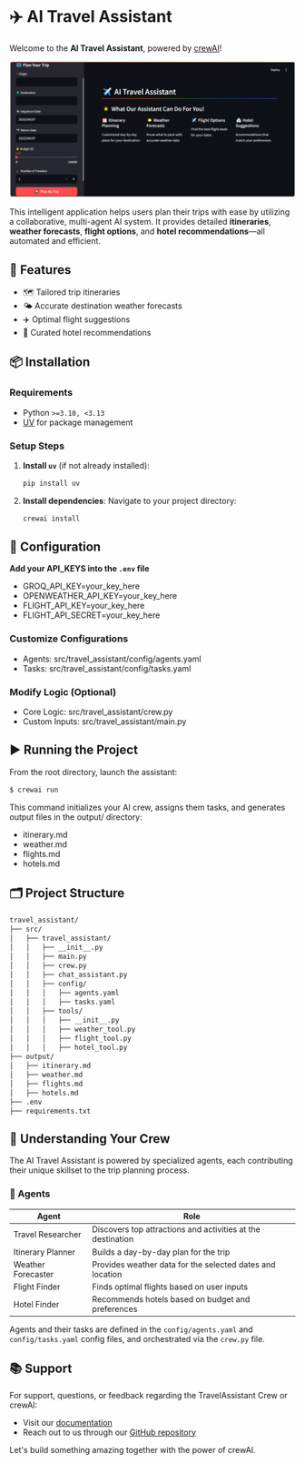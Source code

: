 # ✈️ AI Travel Assistant

Welcome to the **AI Travel Assistant**, powered by [crewAI](https://crewai.com)!  

![AI Travel Assistant](https://github.com/muhammadUsman31254/TravelAssistant/blob/main/Capture.PNG)

This intelligent application helps users plan their trips with ease by utilizing a collaborative, multi-agent AI system. It provides detailed **itineraries**, **weather forecasts**, **flight options**, and **hotel recommendations**—all automated and efficient.

## 🚀 Features

- 🗺️ Tailored trip itineraries
- 🌤️ Accurate destination weather forecasts
- ✈️ Optimal flight suggestions
- 🏨 Curated hotel recommendations

## 📦 Installation

### Requirements
- Python `>=3.10, <3.13`
- [UV](https://docs.astral.sh/uv/) for package management

### Setup Steps
1. **Install `uv`** (if not already installed):
   ```bash
   pip install uv
   ```

2. **Install dependencies**:
   Navigate to your project directory:
   ```bash
   crewai install
   ```

## 🔧 Configuration

**Add your API_KEYS into the `.env` file**
- GROQ_API_KEY=your_key_here
- OPENWEATHER_API_KEY=your_key_here
- FLIGHT_API_KEY=your_key_here
- FLIGHT_API_SECRET=your_key_here
  
### Customize Configurations
- Agents: src/travel_assistant/config/agents.yaml
- Tasks: src/travel_assistant/config/tasks.yaml

### Modify Logic (Optional)
- Core Logic: src/travel_assistant/crew.py
- Custom Inputs: src/travel_assistant/main.py

## ▶️ Running the Project

From the root directory, launch the assistant:
```bash
$ crewai run
```

This command initializes your AI crew, assigns them tasks, and generates output files in the output/ directory:
- itinerary.md
- weather.md
- flights.md
- hotels.md

## 🗂️ Project Structure

```
travel_assistant/
├── src/
│   ├── travel_assistant/
│   │   ├── __init__.py
│   │   ├── main.py
│   │   ├── crew.py
│   │   ├── chat_assistant.py
│   │   ├── config/
│   │   │   ├── agents.yaml
│   │   │   ├── tasks.yaml
│   │   ├── tools/
│   │   │   ├── __init__.py
│   │   │   ├── weather_tool.py
│   │   │   ├── flight_tool.py
│   │   │   ├── hotel_tool.py
├── output/
│   ├── itinerary.md
│   ├── weather.md
│   ├── flights.md
│   ├── hotels.md
├── .env
├── requirements.txt
```

## 🧠 Understanding Your Crew

The AI Travel Assistant is powered by specialized agents, each contributing their unique skillset to the trip planning process.

### 👥 Agents

| Agent | Role |
|-------|------|
| Travel Researcher | Discovers top attractions and activities at the destination |
| Itinerary Planner | Builds a day-by-day plan for the trip |
| Weather Forecaster | Provides weather data for the selected dates and location |
| Flight Finder | Finds optimal flights based on user inputs |
| Hotel Finder | Recommends hotels based on budget and preferences |

Agents and their tasks are defined in the `config/agents.yaml` and `config/tasks.yaml` config files, and orchestrated via the `crew.py` file.

## 📚 Support

For support, questions, or feedback regarding the TravelAssistant Crew or crewAI:
- Visit our [documentation](https://docs.crewai.com)
- Reach out to us through our [GitHub repository](https://github.com/joaomdmoura/crewai)

Let's build something amazing together with the power of crewAI.
